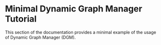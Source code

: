 # Minimal Dynamic Graph Manager Tutorial

This section of the documentation provides a minimal example of the usage of Dynamic Graph Manager (DGM).
